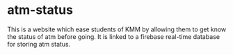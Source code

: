 # atm-status
This is a website which ease students of KMM by allowing them to get know the status of atm before going. It is linked to a firebase real-time database for storing atm status. 
